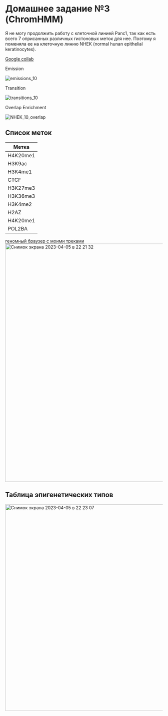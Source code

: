 # Домашнее задание №3 (ChromHMM)

Я не могу продолжить работу с  клеточной линией Panc1, так как есть всего 7 оприсанных различных гистоновых меток для нее. Поэтому я поменяла ее на клеточную линию NHEK (normal hunan epithelial keratinocytes).

[Google collab](https://colab.research.google.com/drive/1d6N2Fd2NZkkkG52CSzk_1V_E67mBjJIs?usp=sharing)

Emission

![emissions_10](https://user-images.githubusercontent.com/99287058/230182207-ce15e0f3-5604-41d6-9fff-12578069571e.png)


Transition

![transitions_10](https://user-images.githubusercontent.com/99287058/230182163-cff838e9-d018-4f1b-acc4-921d3453a9cf.png)


Overlap Enrichment

![NHEK_10_overlap](https://user-images.githubusercontent.com/99287058/230182181-c7248f96-2809-4129-ae92-c723492b525c.png)

## Список меток
| Метка      | 
| ------------- |
| H4K20me1    |
| H3K9ac  | 
| H3K4me1	  | 
| CTCF  | 
| H3K27me3  | 
| H3K36me3 | 
| H3K4me2	| 
| H2AZ		|
| H4K20me1	|
| POL2BA |

[геномный браузер с моими треками](http://genome.ucsc.edu/cgi-bin/hgTracks?db=hg19&lastVirtModeType=default&lastVirtModeExtraState=&virtModeType=default&virtMode=0&nonVirtPosition=&position=chr1%3A1-249251&hgsid=1601812649_SpIPD7WFTAfV1W1fa0BaZr3sofa4)
<img width="761" alt="Снимок экрана 2023-04-05 в 22 21 32" src="https://user-images.githubusercontent.com/99287058/230183415-0135564d-9f67-4151-a41c-d5a37feab24d.png">

## Таблица эпигенетических типов
<img width="660" alt="Снимок экрана 2023-04-05 в 22 23 07" src="https://user-images.githubusercontent.com/99287058/230183731-b46e3426-c02b-467a-8d16-ed22d49565c9.png">

